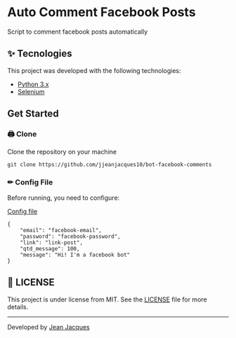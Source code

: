 # Auto Comment Facebook Posts

Script to comment facebook posts automatically

## :sparkles: Tecnologies

This project was developed with the following technologies:

- [Python 3.x](https://www.python.org/)
- [Selenium](https://www.selenium.dev/)

## Get Started

### 🖨 Clone
Clone the repository on your machine

```git clone https://github.com/jjeanjacques10/bot-facebook-comments```

### ✏ Config File

Before running, you need to configure:

[Config file](config.json)

```
{
    "email": "facebook-email",
    "password": "facebook-password",
    "link": "link-post",
    "qtd_message": 100,
    "message": "Hi! I'm a facebook bot"
}
```

## :memo: LICENSE

This project is under license from MIT. See the [LICENSE](LICENSE.md) file for more details.

---
Developed by [Jean Jacques](https://www.linkedin.com/in/jjean-jacques10/) 
